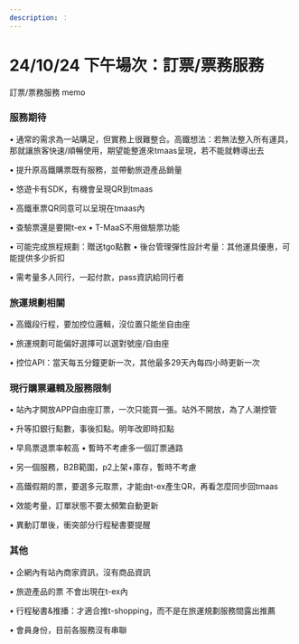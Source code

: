 ```yaml
---
description: ：
---
```


# 24/10/24 下午場次：訂票/票務服務

訂票/票務服務 memo

### 服務期待

&#x20;• 通常的需求為一站購足，但實務上很難整合。高鐵想法：若無法整入所有運具，那就讓旅客快速/順暢使用，期望能整進來tmaas呈現，若不能就轉導出去&#x20;

• 提升原高鐵購票既有服務，並帶動旅遊產品銷量&#x20;

• 悠遊卡有SDK，有機會呈現QR到tmaas&#x20;

• 高鐵車票QR同意可以呈現在tmaas內&#x20;

• 查驗票還是要開t-ex • T-MaaS不用做驗票功能

&#x20;• 可能完成旅程規劃：贈送tgo點數 • 後台管理彈性設計考量：其他運具優惠，可能提供多少折扣&#x20;

• 需考量多人同行，一起付款，pass資訊給同行者



### 旅運規劃相關&#x20;

• 高鐵段行程，要加控位邏輯，沒位置只能坐自由座&#x20;

• 旅運規劃可能偏好選擇可以選對號座/自由座&#x20;

• 控位API：當天每五分鐘更新一次，其他最多29天內每四小時更新一次



### 現行購票邏輯及服務限制&#x20;

• 站內才開放APP自由座訂票，一次只能買一張。站外不開放，為了人潮控管&#x20;

• 升等扣銀行點數，事後扣點。明年改即時扣點

&#x20;• 早鳥票退票率較高 • 暫時不考慮多一個訂票通路&#x20;

• 另一個服務，B2B範圍，p2上架+庫存，暫時不考慮&#x20;

• 高鐵假期的票，要選多元取票，才能由t-ex產生QR，再看怎麼同步回tmaas

&#x20;• 效能考量，訂單狀態不要太頻繁自動更新

&#x20;• 異動訂單後，衝突部分行程秘書要提醒



### 其他&#x20;

• 企網內有站內商家資訊，沒有商品資訊&#x20;

• 旅遊產品的票 不會出現在t-ex內

&#x20;• 行程秘書&推播：才適合推t-shopping，而不是在旅運規劃服務間露出推薦&#x20;

• 會員身份，目前各服務沒有串聯
